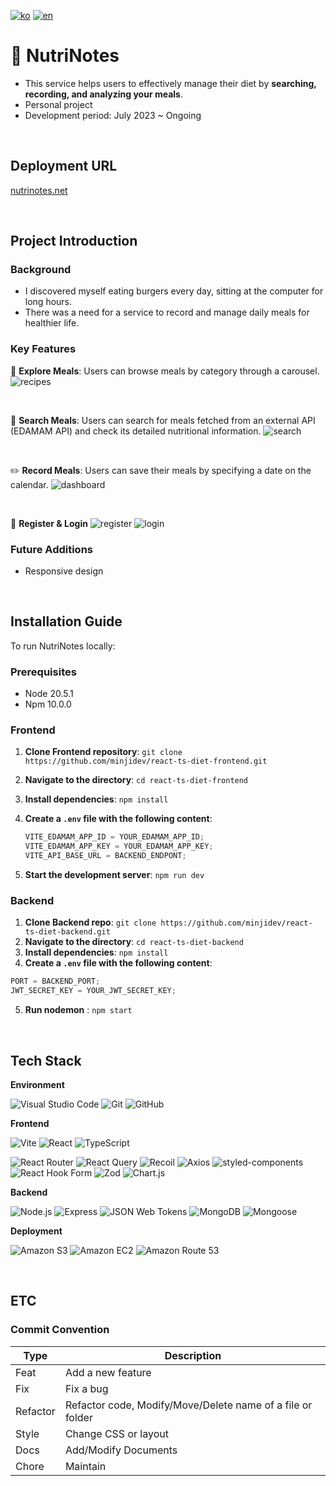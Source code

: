 [![ko](https://img.shields.io/badge/lang-ko-FCE38A.svg)](https://github.com/minjidev/react-ts-diet-frontend/blob/main/README.md)
[![en](https://img.shields.io/badge/lang-en-F38181.svg)](https://github.com/minjidev/react-ts-diet-frontend/blob/main/README.en.md)

# 📒 NutriNotes

- This service helps users to effectively manage their diet by **searching, recording, and analyzing your meals**.
- Personal project
- Development period: July 2023 ~ Ongoing

 <br />

## Deployment URL

[nutrinotes.net](https://nutrinotes.net)

 <br />

## Project Introduction

### Background

- I discovered myself eating burgers every day, sitting at the computer for long hours.
- There was a need for a service to record and manage daily meals for healthier life.

### Key Features

🥗 **Explore Meals**: Users can browse meals by category through a carousel.
![recipes](https://github.com/Team-Hoisting/mychelin-guide-frontend/assets/68722909/03c47f36-e31b-4911-b18c-78dd313f1f5a)

 <br />

🔎 **Search Meals**: Users can search for meals fetched from an external API (EDAMAM API) and check its detailed nutritional information.
![search](https://github.com/Team-Hoisting/mychelin-guide-frontend/assets/68722909/f1187bdd-8acf-4891-b2f0-9bfe8d86bdfd)

 <br />

✏️ **Record Meals**: Users can save their meals by specifying a date on the calendar.
![dashboard](https://github.com/Team-Hoisting/mychelin-guide-frontend/assets/68722909/4c3ac9c2-e307-4c1a-a968-fdebce44fba1)

 <br />

🧐 **Register & Login**
![register](https://github.com/Team-Hoisting/mychelin-guide-frontend/assets/68722909/a226b9aa-4b87-41be-83d4-8881711e6fd6)
![login](https://github.com/Team-Hoisting/mychelin-guide-frontend/assets/68722909/d83e92e0-bd70-4779-8bfc-341958d7e1a6)

### Future Additions

- Responsive design

 <br />

## Installation Guide

To run NutriNotes locally:

### Prerequisites

- Node 20.5.1
- Npm 10.0.0

### Frontend

1. **Clone Frontend repository**: `git clone https://github.com/minjidev/react-ts-diet-frontend.git`
2. **Navigate to the directory**: `cd react-ts-diet-frontend`
3. **Install dependencies**: `npm install`
4. **Create a `.env` file with the following content**:

   ```jsx
   VITE_EDAMAM_APP_ID = YOUR_EDAMAM_APP_ID;
   VITE_EDAMAM_APP_KEY = YOUR_EDAMAM_APP_KEY;
   VITE_API_BASE_URL = BACKEND_ENDPONT;
   ```

5. **Start the development server**: `npm run dev`

### Backend

1. **Clone Backend repo**: `git clone https://github.com/minjidev/react-ts-diet-backend.git`
2. **Navigate to the directory**: `cd react-ts-diet-backend`
3. **Install dependencies**: `npm install`
4. **Create a `.env` file with the following content**:

```jsx
PORT = BACKEND_PORT;
JWT_SECRET_KEY = YOUR_JWT_SECRET_KEY;
```

5. **Run nodemon** : `npm start`

 <br />

## Tech Stack

**Environment**

![Visual Studio Code](https://img.shields.io/badge/Visual%20Studio%20Code-007ACC?style=for-the-badge&logo=Visual%20Studio%20Code&logoColor=white)
![Git](https://img.shields.io/badge/Git-F05032?style=for-the-badge&logo=Git&logoColor=white)
![GitHub](https://img.shields.io/badge/GitHub-181717?style=for-the-badge&logo=GitHub&logoColor=white)

**Frontend**

![Vite](https://img.shields.io/badge/Vite-646CFF?style=for-the-badge&logo=Vite&logoColor=white)
![React](https://img.shields.io/badge/React-61DAFB?style=for-the-badge&logo=React&logoColor=white)
![TypeScript](https://img.shields.io/badge/TypeScript-3178C6?style=for-the-badge&logo=TypeScript&logoColor=white)

![React Router](https://img.shields.io/badge/React%20Router-CA4245?style=for-the-badge&logo=React%20Router&logoColor=white)
![React Query](https://img.shields.io/badge/React%20Query-FF4154?style=for-the-badge&logo=React%20Query&logoColor=white)
![Recoil](https://img.shields.io/badge/Recoil-3578E5?style=for-the-badge&logo=Recoil&logoColor=white)
![Axios](https://img.shields.io/badge/Axios-5A29E4?style=for-the-badge&logo=Axios&logoColor=white)
![styled-components](https://img.shields.io/badge/styled%20components-DB7093?style=for-the-badge&logo=styled-components&logoColor=white)
![React Hook Form](https://img.shields.io/badge/React%20Hook%20Form-EC5990?style=for-the-badge&logo=React%20Hook%20Form&logoColor=white)
![Zod](https://img.shields.io/badge/Zod-3E67B1?style=for-the-badge&logo=Zod&logoColor=white)
![Chart.js](https://img.shields.io/badge/Chart.js-FF6384?style=for-the-badge&logo=Chart.js&logoColor=white)

**Backend**

![Node.js](https://img.shields.io/badge/Node.js-339933?style=for-the-badge&logo=Node.js&logoColor=white)
![Express](https://img.shields.io/badge/Express-000000?style=for-the-badge&logo=Express&logoColor=white)
![JSON Web Tokens](https://img.shields.io/badge/JSON%20Web%20Tokens-000000?style=for-the-badge&logo=JSON%20Web%20Tokens&logoColor=white)
![MongoDB](https://img.shields.io/badge/MongoDB-47A248?style=for-the-badge&logo=MongoDB&logoColor=white)
![Mongoose](https://img.shields.io/badge/Mongoose-880000?style=for-the-badge&logo=Mongoose&logoColor=white)

**Deployment**

![Amazon S3](https://img.shields.io/badge/Amazon%20S3-569A31?style=for-the-badge&logo=Amazon%20S3&logoColor=white)
![Amazon EC2](https://img.shields.io/badge/Amazon%20EC2-FF9900?style=for-the-badge&logo=Amazon%20EC2&logoColor=white)
![Amazon Route 53](https://img.shields.io/badge/Amazon%20Route%2053-8C4FFF?style=for-the-badge&logo=Amazon%20Route%2053&logoColor=white)

 <br />

## ETC

### Commit Convention

| Type     | Description                                                |
| -------- | ---------------------------------------------------------- |
| Feat     | Add a new feature                                          |
| Fix      | Fix a bug                                                  |
| Refactor | Refactor code, Modify/Move/Delete name of a file or folder |
| Style    | Change CSS or layout                                       |
| Docs     | Add/Modify Documents                                       |
| Chore    | Maintain                                                   |
